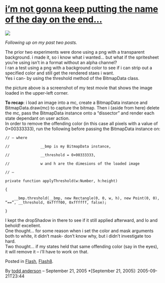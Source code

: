 # [i’m not gonna keep putting the name of the day on the end…](http://custardbelly.com/blog/2005/09/21/im-not-gonna-keep-putting-the-name-of-the-day-on-the-end/)

![](http://custardbelly.com/blog/images/bitmap_trial3.gif)

_Following up on my past two posts._

The prior two experiments were done using a png with a transparent background. i made it, so i know what i wanted… but what if the spritesheet you’re using isn’t in a format without an alpha channel?  
I ran a test using a png with a background color to see if i can strip out a specified color and still get the rendered staes i want.  
Yes i can- by using the threshold method of the BitmapData class.

the picture above is a screenshot of my test movie that shows the image loaded in the upper-left corner.

**To recap**: i load an image into a mc, create a BitmapData instance and BitmapData.draw(mc) to capture the bitmap. Then i (aside from here) delete the mc, pass the BitmapData instance onto a “dissector” and render each state dependant on user action.  
In order to remove the offending color (in this case all pixels with a value of 0×00333333), run the following before passing the BitmapData instance on:
    
    // — where  
    
    //              __bmp is my BitmapData instance,  
    
    //              __threshold = 0×00333333,  
    
    //              w and h are the dimesions of the loaded image  
    
    // –  
    
    private function applyThreshold(w:Number, h:height)  
    
    {  
    
    	__bmp.threshold(__bmp, new Rectangle(0, 0, w, h), new Point(0, 0), “==”, __threshold, 0xffff00, 0xffffff, false);  
    
    }

I kept the dropShadow in there to see if it still applied afterward, and lo and behold! excellent.  
One thought… for some reason when i set the color and mask arguments both to white, it didn’t mask- don’t know why, but i didn’t investigate too hard.  
Two thought… if my states held that same offending color (say in the eyes), it will remove it – i’ll have to work on that.

Posted in [Flash](http://custardbelly.com/blog/category/flash/), [Flash8](http://custardbelly.com/blog/category/flash8/).

By [todd anderson](http://custardbelly.com/blog/author/todd-anderson/) – September 21, 2005
  *[September 21, 2005]: 2005-09-21T23:44

